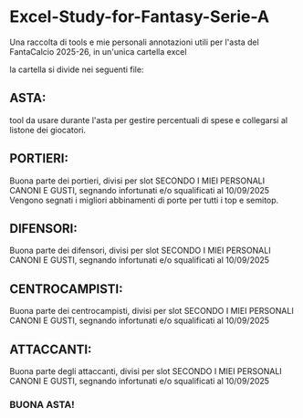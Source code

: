 # Excel-Study-for-Fantasy-Serie-A
Una raccolta di tools e mie personali annotazioni utili per l'asta del FantaCalcio 2025-26, in un'unica cartella excel

la cartella si divide nei seguenti file:

## ASTA:
tool da usare durante l'asta per gestire percentuali di spese e collegarsi al listone dei giocatori.

## PORTIERI:
Buona parte dei portieri, divisi per slot SECONDO I MIEI PERSONALI CANONI E GUSTI, segnando infortunati e/o squalificati al 10/09/2025
Vengono segnati i migliori abbinamenti di porte per tutti i top e semitop.

## DIFENSORI:
Buona parte dei difensori, divisi per slot SECONDO I MIEI PERSONALI CANONI E GUSTI, segnando infortunati e/o squalificati al 10/09/2025

## CENTROCAMPISTI:
Buona parte dei centrocampisti, divisi per slot SECONDO I MIEI PERSONALI CANONI E GUSTI, segnando infortunati e/o squalificati al 10/09/2025

## ATTACCANTI:
Buona parte degli attaccanti, divisi per slot SECONDO I MIEI PERSONALI CANONI E GUSTI, segnando infortunati e/o squalificati al 10/09/2025

### BUONA ASTA!
